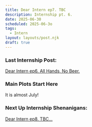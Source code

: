 ```yaml
---
title: Dear Intern ep7. TBC
description: Internship pt. 6.
date: 2025-06-30
scheduled: 2025-06-3o
tags:
  - Intern
layout: layouts/post.njk
draft: true
---
```


<h3>Last Internship Post:</h3>
<a href="{{ '/posts/dearinternep6/' | url }}">Dear Intern ep6. All Hands, No Beer.</a>

<h3>Main Plots Start Here</h3>

It is almost July!


<h3>Next Up Internship Shenanigans:</h3>
<a href="{{ '/posts/dearinternep8/' | url }}">Dear Intern ep8. TBC...</a>

